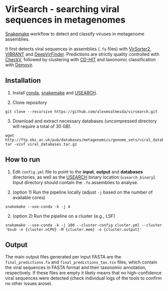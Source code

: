 # VirSearch - searching viral sequences in metagenomes

[Snakemake](https://snakemake.readthedocs.io/en/stable/getting_started/installation.html) workflow to detect and classify viruses in metagenome assemblies.

It first detects viral sequences in assemblies (`.fa` files) with [VirSorter2](https://github.com/jiarong/VirSorter2), [VIBRANT](https://github.com/AnantharamanLab/VIBRANT) and [DeepVirFinder](https://github.com/jessieren/DeepVirFinder). Predictions are strictly quality controlled with [CheckV](https://bitbucket.org/berkeleylab/checkv), followed by clustering with [CD-HIT](http://weizhongli-lab.org/cd-hit/) and taxonomic classification with [Demovir](https://github.com/feargalr/Demovir).

## Installation

1. Install [conda](https://conda.io/projects/conda/en/latest/user-guide/install/index.html), [snakemake](https://snakemake.readthedocs.io/en/stable/getting_started/installation.html) and [USEARCH](https://www.drive5.com/usearch/download.html).

2. Clone repository
```
git clone --recursive https://github.com/alexmsalmeida/virsearch.git
```

3. Download and extract necessary databases (uncompressed directory will require a total of 30 GB).

```
wget http://ftp.ebi.ac.uk/pub/databases/metagenomics/genome_sets/viral_databases.tar.gz
tar -xzvf viral_databases.tar.gz
```

## How to run

1. Edit `config.yml` file to point to the <b>input</b>, <b>output</b> and <b>databases</b> directories, as well as the [USEARCH](https://www.drive5.com/usearch/download.html) binary location (`usearch_binary`). Input directory should contain the `.fa` assemblies to analyse.

2. (option 1) Run the pipeline locally (adjust `-j` based on the number of available cores)
```
snakemake --use-conda -k -j 4
```
2. (option 2) Run the pipeline on a cluster (e.g., LSF)
```
snakemake --use-conda -k -j 100 --cluster-config cluster.yml --cluster 'bsub -n {cluster.nCPU} -M {cluster.mem} -o {cluster.output}'
```

## Output

The main output files generated per input FASTA are the `final_predictions.fa` and `final_predictions_tax.tsv` files, which contain the viral sequences in FASTA format and their taxonomic annotation, respectively. If these files are empty it likely means that no high-confidence viral sequences were detected (check individual logs of the tools to confirm no other issues arose).
